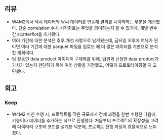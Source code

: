 ## 리뷰
- W4M2에서 택시 데이터와 날씨 데이터를 연동해 결과를 시각화하는 부분을 개선했다. 단순 correlation 수치 시각화로는 무엇을 의미하는지 알 수 없기에, 개별 변수 간 scatterflot을 추가했다.
- 여러 기간에 대한 분석은 추후 개선 사항으로 남겨뒀는데, 금요일 오후에 여유가 된다면 여러 기간에 대한 parquet 파일을 업로드 해 더 많은 데이터를 기반으로 분석할 계획이다.
- 팀 활동인 data product 아이디어 구체화를 위해, 팀원과 선정한 data product가 가치가 있는지 판단하기 위해 여러 상황을 가정했고, 어떻게 프로토타이핑할 지 고민했다.
## 회고
### Keep
- W4M2 미션 수행 시, 프로젝트를 작은 규모에서 전체 과정을 한번 수행한 다음에, 기능이나 데이터를 추가하는 식으로 진행했다. 처음부터 프로젝트의 확장성을 고려해 디렉터리 구조와 코드를 설계한 덕분에, 프로젝트 진행 과정이 효율적으로 느껴졌다.
